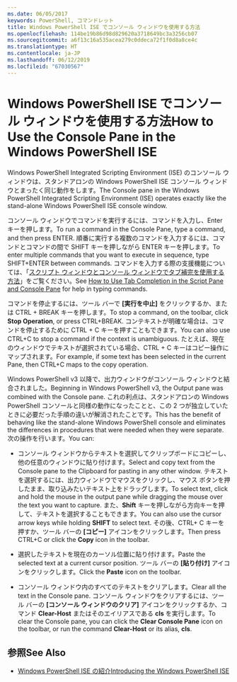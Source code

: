 ```yaml
---
ms.date: 06/05/2017
keywords: PowerShell, コマンドレット
title: Windows PowerShell ISE でコンソール ウィンドウを使用する方法
ms.openlocfilehash: 114be19b86d98d829620a3718649bc3a3256cb07
ms.sourcegitcommit: a6f13c16a535acea279c0ddeca72f1f0d8a8ce4c
ms.translationtype: HT
ms.contentlocale: ja-JP
ms.lasthandoff: 06/12/2019
ms.locfileid: "67030567"
---
```

# <a name="how-to-use-the-console-pane-in-the-windows-powershell-ise"></a><span data-ttu-id="791af-103">Windows PowerShell ISE でコンソール ウィンドウを使用する方法</span><span class="sxs-lookup"><span data-stu-id="791af-103">How to Use the Console Pane in the Windows PowerShell ISE</span></span>

<span data-ttu-id="791af-104">Windows PowerShell Integrated Scripting Environment (ISE) のコンソール ウィンドウは、スタンドアロンの Windows PowerShell ISE コンソール ウィンドウとまったく同じ動作をします。</span><span class="sxs-lookup"><span data-stu-id="791af-104">The Console pane in the Windows PowerShell Integrated Scripting Environment (ISE) operates exactly like the stand-alone Windows PowerShell ISE console window.</span></span>

<span data-ttu-id="791af-105">コンソール ウィンドウでコマンドを実行するには、コマンドを入力し、Enter キーを押します。</span><span class="sxs-lookup"><span data-stu-id="791af-105">To run a command in the Console Pane, type a command, and then press ENTER.</span></span> <span data-ttu-id="791af-106">順番に実行する複数のコマンドを入力するには、コマンドとコマンドの間で SHIFT キーを押しながら ENTER キーを押します。</span><span class="sxs-lookup"><span data-stu-id="791af-106">To enter multiple commands that you want to execute in sequence, type SHIFT+ENTER between commands.</span></span> <span data-ttu-id="791af-107">コマンドを入力する際の支援機能については、「[スクリプト ウィンドウとコンソール ウィンドウでタブ補完を使用する方法](How-to-Use-Tab-Completion-in-the-Script-Pane-and-Console-Pane.md)」をご覧ください。</span><span class="sxs-lookup"><span data-stu-id="791af-107">See [How to Use Tab Completion in the Script Pane and Console Pane](How-to-Use-Tab-Completion-in-the-Script-Pane-and-Console-Pane.md) for help in typing commands.</span></span>

<span data-ttu-id="791af-108">コマンドを停止するには、ツール バーで **[実行を中止]** をクリックするか、または CTRL + BREAK キーを押します。</span><span class="sxs-lookup"><span data-stu-id="791af-108">To stop a command, on the toolbar, click **Stop Operation**, or press CTRL+BREAK.</span></span> <span data-ttu-id="791af-109">コンテキストが明確な場合は、コマンドを停止するために CTRL + C キーを押すこともできます。</span><span class="sxs-lookup"><span data-stu-id="791af-109">You can also use CTRL+C to stop a command if the context is unambiguous.</span></span> <span data-ttu-id="791af-110">たとえば、現在のウィンドウでテキストが選択されている場合、CTRL + C キーはコピー操作にマップされます。</span><span class="sxs-lookup"><span data-stu-id="791af-110">For example, if some text has been selected in the current Pane, then CTRL+C maps to the copy operation.</span></span>

<span data-ttu-id="791af-111">Windows PowerShell v3 以降で、出力ウィンドウがコンソール ウィンドウと結合されました。</span><span class="sxs-lookup"><span data-stu-id="791af-111">Beginning in Windows PowerShell v3, the Output pane was combined with the Console pane.</span></span> <span data-ttu-id="791af-112">これの利点は、スタンドアロンの Windows PowerShell コンソールと同様の動作になったことと、この 2 つが独立していたときに必要だった手順の違いが解消されたことです。</span><span class="sxs-lookup"><span data-stu-id="791af-112">This has the benefit of behaving like the stand-alone Windows PowerShell console and eliminates the differences in procedures that were needed when they were separate.</span></span> <span data-ttu-id="791af-113">次の操作を行います。</span><span class="sxs-lookup"><span data-stu-id="791af-113">You can:</span></span>

- <span data-ttu-id="791af-114">コンソール ウィンドウからテキストを選択してクリップボードにコピーし、他の任意のウィンドウに貼り付けます。</span><span class="sxs-lookup"><span data-stu-id="791af-114">Select and copy text from the Console pane to the Clipboard for pasting in any other window.</span></span> <span data-ttu-id="791af-115">テキストを選択するには、出力ウィンドウでマウスをクリックし、マウス ボタンを押したまま、取り込みたいテキスト上をドラッグします。</span><span class="sxs-lookup"><span data-stu-id="791af-115">To select text, click and hold the mouse in the output pane while dragging the mouse over the text you want to capture.</span></span> <span data-ttu-id="791af-116">また、**Shift** キーを押しながら方向キーを押して、テキストを選択することもできます。</span><span class="sxs-lookup"><span data-stu-id="791af-116">You can also use the cursor arrow keys while holding **SHIFT** to select text.</span></span> <span data-ttu-id="791af-117">その後、CTRL+ C キーを押すか、ツール バーの **[コピー]** アイコンをクリックします。</span><span class="sxs-lookup"><span data-stu-id="791af-117">Then press CTRL+C or click the **Copy** icon in the toolbar.</span></span>

- <span data-ttu-id="791af-118">選択したテキストを現在のカーソル位置に貼り付けます。</span><span class="sxs-lookup"><span data-stu-id="791af-118">Paste the selected text at a current cursor position.</span></span> <span data-ttu-id="791af-119">ツール バーの **[貼り付け]** アイコンをクリックします。</span><span class="sxs-lookup"><span data-stu-id="791af-119">Click the **Paste** icon on the toolbar.</span></span>

- <span data-ttu-id="791af-120">コンソール ウィンドウ内のすべてのテキストをクリアします。</span><span class="sxs-lookup"><span data-stu-id="791af-120">Clear all the text in the Console pane.</span></span> <span data-ttu-id="791af-121">コンソール ウィンドウをクリアするには、ツール バーの **[コンソール ウィンドウのクリア]** アイコンをクリックするか、コマンド **Clear-Host** またはそのエイリアスである **cls** を実行します。</span><span class="sxs-lookup"><span data-stu-id="791af-121">To clear the Console pane, you can click the **Clear Console Pane** icon on the toolbar, or run the command **Clear-Host** or its alias, **cls**.</span></span>

## <a name="see-also"></a><span data-ttu-id="791af-122">参照</span><span class="sxs-lookup"><span data-stu-id="791af-122">See Also</span></span>

- [<span data-ttu-id="791af-123">Windows PowerShell ISE の紹介</span><span class="sxs-lookup"><span data-stu-id="791af-123">Introducing the Windows PowerShell ISE</span></span>](Introducing-the-Windows-PowerShell-ISE.md)
